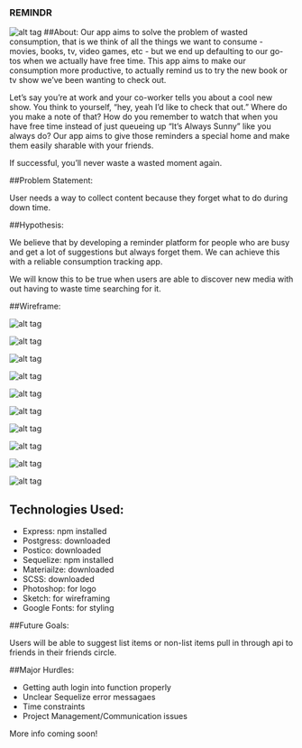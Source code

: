 
### REMINDR
![alt tag](https://raw.githubusercontent.com/fosachiman/remindr/public/images/remindr.gif)
##About:
Our app aims to solve the problem of wasted consumption, that is we think of all the things we want to consume - movies, books, tv, video games, etc - but we end up defaulting to our go-tos when we actually have free time.  This app aims to make our consumption more productive, to actually remind us to try the new book or tv show we’ve been wanting to check out.

Let’s say you’re at work and your co-worker tells you about a cool new show.  You think to yourself, “hey, yeah I’d like to check that out.”  Where do you make a note of that?  How do you remember to watch that when you have free time instead of just queueing up “It’s Always Sunny” like you always do? Our app aims to give those reminders a special home and make them easily sharable with your friends.  

If successful, you’ll never waste a wasted moment again.

##Problem Statement:

User needs a way to collect content because they forget what to do during down
time.

##Hypothesis:

We believe that by developing a reminder platform for people who are busy and get a lot of suggestions but always forget them. We can achieve this with a reliable consumption tracking app.

We will know this to be true when users are able to discover new media with out having to waste time searching for it.

##Wireframe:

![alt tag](https://raw.githubusercontent.com/fosachiman/remindr/public/images/index.png)

![alt tag](https://raw.githubusercontent.com/fosachiman/remindr/public/images/register.png)

![alt tag](https://raw.githubusercontent.com/fosachiman/remindr/public/images/redirect.png)

![alt tag](https://raw.githubusercontent.com/fosachiman/remindr/public/images/userpage.png)

![alt tag](https://raw.githubusercontent.com/fosachiman/remindr/public/images/additem.png)

![alt tag](https://raw.githubusercontent.com/fosachiman/remindr/public/images/edititem.png)


![alt tag](https://raw.githubusercontent.com/fosachiman/remindr/public/images/editfield.png)

![alt tag](https://raw.githubusercontent.com/fosachiman/remindr/public/images/delete.png)

![alt tag](https://raw.githubusercontent.com/fosachiman/remindr/public/images/changes.png)

![alt tag](https://raw.githubusercontent.com/fosachiman/remindr/public/images/submit.png)

## Technologies Used:

- Express: npm installed
- Postgress: downloaded
- Postico: downloaded
- Sequelize: npm installed
- Materiailze: downloaded
- SCSS: downloaded
- Photoshop: for logo
- Sketch: for wireframing
- Google Fonts: for styling


##Future Goals:

Users will be able to suggest list items or non-list items pull in through api
to friends in their friends circle.

##Major Hurdles:

- Getting auth login into function properly
- Unclear Sequelize error messagaes
- Time constraints
- Project Management/Communication issues

More info coming soon!
